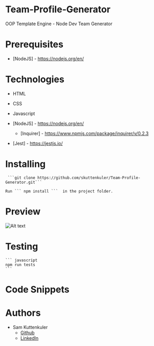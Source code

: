 # Team-Profile-Generator
OOP Template Engine - Node Dev Team Generator

# Prerequisites
* [NodeJS] - https://nodejs.org/en/

# Technologies
* HTML
* CSS
* Javascript
* [NodeJS] - https://nodejs.org/en/
    - [Inquirer] - https://www.npmjs.com/package/inquirer/v/0.2.3
    
* [Jest] - https://jestjs.io/

# Installing
     
     ```git clone https://github.com/skuttenkuler/Team-Profile-Generator.git```

    Run ``` npm install ```  in the project folder.
# Preview
    
![Alt text](./assets/images/dev-gen.gif?raw=true "Preview Gif")
# Testing
    ``` javascript
    npm run tests
    ```
# Code Snippets
    

# Authors
- Sam Kuttenkuler
    - [Github](https://www.github.com/skuttenkuler)
    - [LinkedIn](https://www.linkedin.com/in/skdev91)